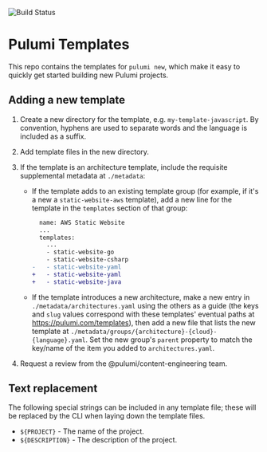 ![Build Status](https://github.com/pulumi/templates/actions/workflows/ci.yml/badge.svg?branch=master)

# Pulumi Templates

This repo contains the templates for `pulumi new`, which make it easy to quickly get started building new Pulumi projects.

## Adding a new template

1. Create a new directory for the template, e.g. `my-template-javascript`. By convention, hyphens are used to separate words and the language is included as a suffix.

1. Add template files in the new directory.

2. If the template is an architecture template, include the requisite supplemental metadata at `./metadata`:

    * If the template adds to an existing template group (for example, if it's a new a `static-website-aws` template), add a new line for the template in the `templates` section of that group:

        ```diff
          name: AWS Static Website
          ...
          templates:
            ...
            - static-website-go
            - static-website-csharp
        -   - static-website-yaml
        +   - static-website-yaml
        +   - static-website-java
        ```

    * If the template introduces a new architecture, make a new entry in `./metadata/architectures.yaml` using the others as a guide (the keys and `slug` values correspond with these templates' eventual paths at <https://pulumi.com/templates>), then add a new file that lists the new template at `./metadata/groups/{architecture}-{cloud}-{language}.yaml`. Set the new group's `parent` property to match the key/name of the item you added to `architectures.yaml`.

3. Request a review from the @pulumi/content-engineering team.

## Text replacement

The following special strings can be included in any template file; these will be replaced by the CLI when laying down the template files.

 - `${PROJECT}` - The name of the project.
 - `${DESCRIPTION}` - The description of the project.
